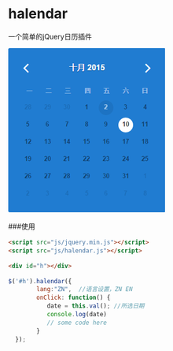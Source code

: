 # halendar
一个简单的jQuery日历插件

![image](https://github.com/gaoxiaohu/halendar/blob/master/halendar.png)

###使用

``` html
<script src="js/jquery.min.js"></script>
<script src="js/halendar.js"></script>
```

```html
<div id="h"></div>
```

```javascript
$('#h').halendar({
        lang:"ZN",  //语言设置，ZN EN
        onClick: function() { 
           date = this.val(); //所选日期
           console.log(date)
           // some code here
        }
  });
  ```


